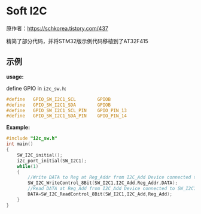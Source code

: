 # Soft I2C

原作者：https://schkorea.tistory.com/437

精简了部分代码，并将STM32版示例代码移植到了AT32F415

## 示例

**usage:**

define GPIO in `i2c_sw.h`:

```c
#define   GPIO_SW_I2C1_SCL        GPIOB
#define   GPIO_SW_I2C1_SDA        GPIOB
#define   GPIO_SW_I2C1_SCL_PIN    GPIO_PIN_13
#define   GPIO_SW_I2C1_SDA_PIN    GPIO_PIN_14
```

**Example:**

```c
#include "i2c_sw.h"
int main()
{
    SW_I2C_initial();
    i2c_port_initial(SW_I2C1);
    while(1)
    {
        //Write DATA to Reg at Reg_Addr from I2C_Add Device connected to SW_I2C1
        SW_I2C_WriteControl_8Bit(SW_I2C1,I2C_Add,Reg_Addr,DATA);
        //Read DATA at Reg_Add from I2C_Add Device connected to SW_I2C1
        DATA=SW_I2C_ReadControl_8Bit(SW_I2C1,I2C_Add,Reg_Add);
    }
}
```



